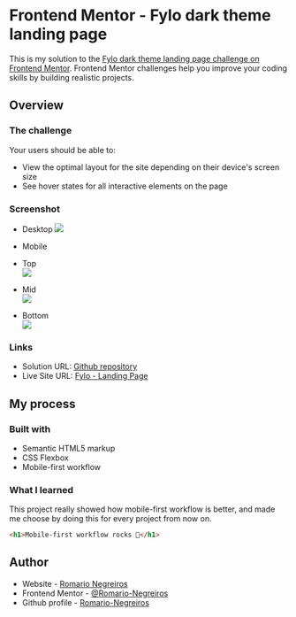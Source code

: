 # Frontend Mentor - Fylo dark theme landing page

This is my solution to the [Fylo dark theme landing page challenge on Frontend Mentor](https://www.frontendmentor.io/challenges/fylo-dark-theme-landing-page-5ca5f2d21e82137ec91a50fd). Frontend Mentor challenges help you improve your coding skills by building realistic projects. 

## Overview

### The challenge

Your users should be able to: 

- View the optimal layout for the site depending on their device's screen size
- See hover states for all interactive elements on the page

### Screenshot

* Desktop
![](./readme-images/desktop.png)

* Mobile
* Top<br>
![](./readme-images/mob-top.png)

* Mid<br>
![](./readme-images/mob-mid.png)

* Bottom<br>
![](./readme-images/mob-bottom.png)

### Links

- Solution URL: [Github repository](https://github.com/Romario-Negreiros/Fylo)
- Live Site URL: [Fylo - Landing Page](https://romario-negreiros.github.io/Fylo/)

## My process

### Built with

- Semantic HTML5 markup
- CSS Flexbox
- Mobile-first workflow

### What I learned

This project really showed how mobile-first workflow is better, and made me choose by doing this for every project from now on.

```html
<h1>Mobile-first workflow rocks 💪</h1>
```

## Author

- Website - [Romario Negreiros](https://romario-negreiros.github.io/Romario-frontend/)
- Frontend Mentor - [@Romario-Negreiros](https://www.frontendmentor.io/profile/Romario-Negreiros)
- Github profile - [Romario-Negreiros](https://github.com/Romario-Negreiros)
